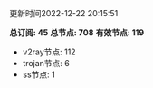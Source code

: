 更新时间2022-12-22 20:15:51

**总订阅: 45**
**总节点: 708**
**有效节点: 119**
- v2ray节点: 112
- trojan节点: 6
- ss节点: 1
